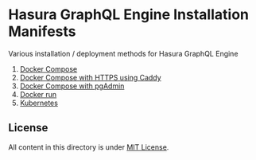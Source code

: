 # Hasura GraphQL Engine Installation Manifests

Various installation / deployment methods for Hasura GraphQL Engine

1. [Docker Compose](docker-compose)
2. [Docker Compose with HTTPS using Caddy](docker-compose-https)
3. [Docker Compose with pgAdmin](docker-compose-pgadmin)
4. [Docker run](docker-run)
5. [Kubernetes](kubernetes)


## License

All content in this directory is under [MIT License](../LICENSE-community).

